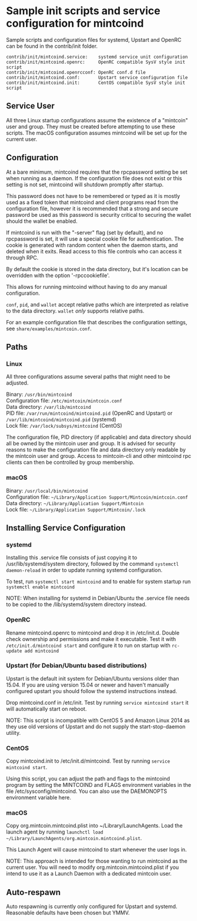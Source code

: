 Sample init scripts and service configuration for mintcoind
==========================================================

Sample scripts and configuration files for systemd, Upstart and OpenRC
can be found in the contrib/init folder.

    contrib/init/mintcoind.service:    systemd service unit configuration
    contrib/init/mintcoind.openrc:     OpenRC compatible SysV style init script
    contrib/init/mintcoind.openrcconf: OpenRC conf.d file
    contrib/init/mintcoind.conf:       Upstart service configuration file
    contrib/init/mintcoind.init:       CentOS compatible SysV style init script

Service User
---------------------------------

All three Linux startup configurations assume the existence of a "mintcoin" user
and group.  They must be created before attempting to use these scripts.
The macOS configuration assumes mintcoind will be set up for the current user.

Configuration
---------------------------------

At a bare minimum, mintcoind requires that the rpcpassword setting be set
when running as a daemon.  If the configuration file does not exist or this
setting is not set, mintcoind will shutdown promptly after startup.

This password does not have to be remembered or typed as it is mostly used
as a fixed token that mintcoind and client programs read from the configuration
file, however it is recommended that a strong and secure password be used
as this password is security critical to securing the wallet should the
wallet be enabled.

If mintcoind is run with the "-server" flag (set by default), and no rpcpassword is set,
it will use a special cookie file for authentication. The cookie is generated with random
content when the daemon starts, and deleted when it exits. Read access to this file
controls who can access it through RPC.

By default the cookie is stored in the data directory, but it's location can be overridden
with the option '-rpccookiefile'.

This allows for running mintcoind without having to do any manual configuration.

`conf`, `pid`, and `wallet` accept relative paths which are interpreted as
relative to the data directory. `wallet` *only* supports relative paths.

For an example configuration file that describes the configuration settings,
see `share/examples/mintcoin.conf`.

Paths
---------------------------------

### Linux

All three configurations assume several paths that might need to be adjusted.

Binary:              `/usr/bin/mintcoind`  
Configuration file:  `/etc/mintcoin/mintcoin.conf`  
Data directory:      `/var/lib/mintcoind`  
PID file:            `/var/run/mintcoind/mintcoind.pid` (OpenRC and Upstart) or `/var/lib/mintcoind/mintcoind.pid` (systemd)  
Lock file:           `/var/lock/subsys/mintcoind` (CentOS)  

The configuration file, PID directory (if applicable) and data directory
should all be owned by the mintcoin user and group.  It is advised for security
reasons to make the configuration file and data directory only readable by the
mintcoin user and group.  Access to mintcoin-cli and other mintcoind rpc clients
can then be controlled by group membership.

### macOS

Binary:              `/usr/local/bin/mintcoind`  
Configuration file:  `~/Library/Application Support/Mintcoin/mintcoin.conf`  
Data directory:      `~/Library/Application Support/Mintcoin`  
Lock file:           `~/Library/Application Support/Mintcoin/.lock`  

Installing Service Configuration
-----------------------------------

### systemd

Installing this .service file consists of just copying it to
/usr/lib/systemd/system directory, followed by the command
`systemctl daemon-reload` in order to update running systemd configuration.

To test, run `systemctl start mintcoind` and to enable for system startup run
`systemctl enable mintcoind`

NOTE: When installing for systemd in Debian/Ubuntu the .service file needs to be copied to the /lib/systemd/system directory instead.

### OpenRC

Rename mintcoind.openrc to mintcoind and drop it in /etc/init.d.  Double
check ownership and permissions and make it executable.  Test it with
`/etc/init.d/mintcoind start` and configure it to run on startup with
`rc-update add mintcoind`

### Upstart (for Debian/Ubuntu based distributions)

Upstart is the default init system for Debian/Ubuntu versions older than 15.04. If you are using version 15.04 or newer and haven't manually configured upstart you should follow the systemd instructions instead.

Drop mintcoind.conf in /etc/init.  Test by running `service mintcoind start`
it will automatically start on reboot.

NOTE: This script is incompatible with CentOS 5 and Amazon Linux 2014 as they
use old versions of Upstart and do not supply the start-stop-daemon utility.

### CentOS

Copy mintcoind.init to /etc/init.d/mintcoind. Test by running `service mintcoind start`.

Using this script, you can adjust the path and flags to the mintcoind program by
setting the MINTCOIND and FLAGS environment variables in the file
/etc/sysconfig/mintcoind. You can also use the DAEMONOPTS environment variable here.

### macOS

Copy org.mintcoin.mintcoind.plist into ~/Library/LaunchAgents. Load the launch agent by
running `launchctl load ~/Library/LaunchAgents/org.mintcoin.mintcoind.plist`.

This Launch Agent will cause mintcoind to start whenever the user logs in.

NOTE: This approach is intended for those wanting to run mintcoind as the current user.
You will need to modify org.mintcoin.mintcoind.plist if you intend to use it as a
Launch Daemon with a dedicated mintcoin user.

Auto-respawn
-----------------------------------

Auto respawning is currently only configured for Upstart and systemd.
Reasonable defaults have been chosen but YMMV.
